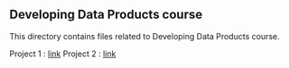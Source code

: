 ## Developing Data Products course
This directory contains files related to Developing Data Products course.

Project 1 : [link](https://github.com/eranda-ihalagedara/datasciencecoursera/tree/master/9.Developing%20Data%20Products/Project1)
Project 2 : [link](https://github.com/eranda-ihalagedara/datasciencecoursera/tree/master/9.Developing%20Data%20Products/Project2)
